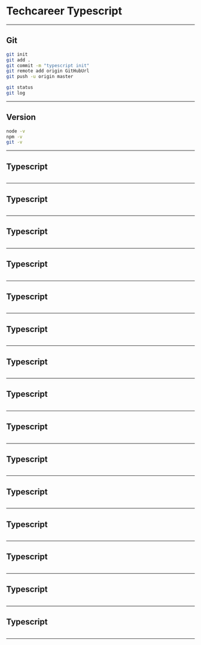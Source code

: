 # Techcareer Typescript 
---

## Git
```sh
git init
git add .
git commit -m "typescript init"
git remote add origin GitHubUrl
git push -u origin master

git status
git log
```
---

## Version
```sh
node -v
npm -v
git -v
```
---

## Typescript
```sh

```
---

## Typescript
```sh

```
---

## Typescript
```sh

```
---

## Typescript
```sh

```
---

## Typescript
```sh

```
---

## Typescript
```sh

```
---

## Typescript
```sh

```
---

## Typescript
```sh

```
---

## Typescript
```sh

```
---

## Typescript
```sh

```
---

## Typescript
```sh

```
---

## Typescript
```sh

```
---

## Typescript
```sh

```
---

## Typescript
```sh

```
---

## Typescript
```sh

```
---


